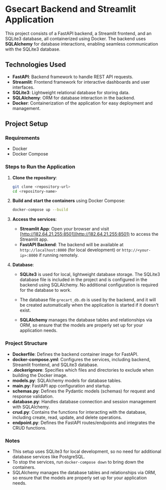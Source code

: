 # Gsecart Backend and Streamlit Application

This project consists of a FastAPI backend, a Streamlit frontend, and an SQLite3 database, all containerized using Docker. The backend uses **SQLAlchemy** for database interactions, enabling seamless communication with the SQLite3 database.

## Technologies Used
- **FastAPI**: Backend framework to handle REST API requests.
- **Streamlit**: Frontend framework for interactive dashboards and user interfaces.
- **SQLite3**: Lightweight relational database for storing data.
- **SQLAlchemy**: ORM for database interaction in the backend.
- **Docker**: Containerization of the application for easy deployment and management.

## Project Setup

### Requirements
- Docker
- Docker Compose

### Steps to Run the Application

1. **Clone the repository**:
    ```bash
    git clone <repository-url>
    cd <repository-name>
    ```

2. **Build and start the containers** using Docker Compose:
    ```bash
    docker-compose up --build
    ```

3. **Access the services**:
    - **Streamlit App**: 
      Open your browser and visit [http://182.64.21.255:8501](http://182.64.21.255:8501) to access the Streamlit app.
    - **FastAPI Backend**: 
      The backend will be available at `http://localhost:8000` (for local development) or `http://<your-ip>:8000` if running remotely.

4. **Database**:
    - **SQLite3** is used for local, lightweight database storage. The SQLite3 database file is included in the project and is configured in the backend using SQLAlchemy. No additional configuration is required for the database to work.

    - The database file `grecart_db.db` is used by the backend, and it will be created automatically when the application is started if it doesn't exist.

    - **SQLAlchemy** manages the database tables and relationships via ORM, so ensure that the models are properly set up for your application needs.

### Project Structure

- **Dockerfile**: Defines the backend container image for FastAPI.
- **docker-compose.yml**: Configures the services, including backend, Streamlit frontend, and SQLite3 database.
- **.dockerignore**: Specifies which files and directories to exclude when building the Docker image.
- **models.py**: SQLAlchemy models for database tables.
- **main.py**: FastAPI app configuration and startup.
- **schemas.py**: Defines the Pydantic models (schemas) for request and response validation.
- **database.py**: Handles database connection and session management with SQLAlchemy.
- **crud.py**: Contains the functions for interacting with the database, including create, read, update, and delete operations.
- **endpoint.py**: Defines the FastAPI routes/endpoints and integrates the CRUD functions.

### Notes
- This setup uses SQLite3 for local development, so no need for additional database services like PostgreSQL.
- To stop the services, run `docker-compose down` to bring down the containers.
- SQLAlchemy manages the database tables and relationships via ORM, so ensure that the models are properly set up for your application needs.


